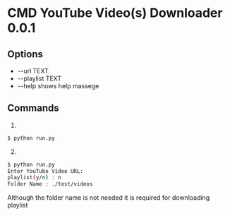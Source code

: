 # CMD YouTube Video(s) Downloader 0.0.1




## Options
 * --url TEXT
 * --playlist TEXT
 * --help  shows help massege


## Commands
1)
``` bash
$ python run.py
```
2)
```bash
$ python run.py
Enter YouTube Video URL: 
playlist(y/n) : n
Folder Name : ./test/videos
```

Although the folder name is not needed it is required for downloading playlist
